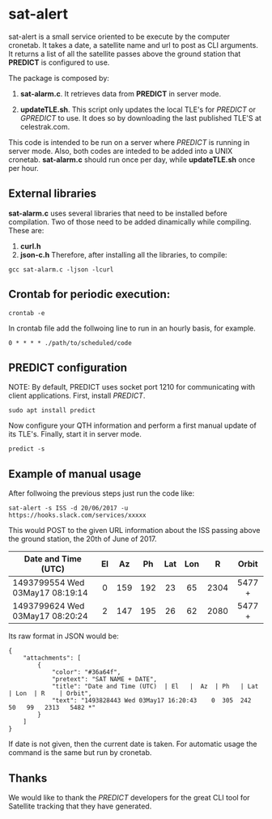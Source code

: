 # sat-alert

sat-alert is a small service oriented to be execute by the computer cronetab. It takes a date, a satellite name and url to post as CLI arguments. It returns a list of all the satellite passes above the ground station that **PREDICT** is configured to use.

The package is composed by:

1. **sat-alarm.c**. It retrieves data from **PREDICT** in server mode.

2. **updateTLE.sh**. This script only updates the local TLE's for *PREDICT* or *GPREDICT* to use. It does so by downloading the last published TLE'S at celestrak.com.

This code is intended to be run on a server where *PREDICT* is running in server mode. Also, both codes are inteded to be added into a UNIX cronetab. **sat-alarm.c** should run once per day, while **updateTLE.sh** once per hour.

## External libraries
**sat-alarm.c** uses several libraries that need to be installed before compilation.
Two of those need to be added dinamically while compiling. These are:
1. **curl.h**
2. **json-c.h**
Therefore, after installing all the libraries, to compile:
```
gcc sat-alarm.c -ljson -lcurl
```
## Crontab for periodic execution:
```
crontab -e
```
In crontab file add the follwoing line to run in an hourly basis, for example.
```
0 * * * * ./path/to/scheduled/code
```

## PREDICT configuration
NOTE: By default, PREDICT uses socket port 1210 for communicating with client applications.
First, install *PREDICT*.
```
sudo apt install predict
```
Now configure your QTH information and perform a first manual update of its TLE's.
Finally, start it in server mode.

```
predict -s
```
## Example of manual usage
After follwoing the previous steps just run the code like:

```
sat-alert -s ISS -d 20/06/2017 -u https://hooks.slack.com/services/xxxxx
```
This would POST to the given URL information about the ISS passing above the ground station, the 20th of June of 2017.

| Date and Time (UTC)       	 | El   |  Az  | Ph   | Lat  | Lon  | R    | Orbit|
| -------------------------------|:----:|:----:|:----:|:----:|:----:|:----:|:----: |
| 1493799554 Wed 03May17 08:19:14| 0    | 159  | 192  | 23   | 65   | 2304 | 5477 + |
| 1493799624 Wed 03May17 08:20:24| 2	| 147  | 195  | 26   | 62   | 2080 | 5477 + |

Its raw format in JSON would be:
```
{
    "attachments": [
        {
            "color": "#36a64f",
            "pretext": "SAT NAME + DATE",
            "title": "Date and Time (UTC)  | El   |  Az  | Ph   | Lat  | Lon  | R    | Orbit",
            "text": "1493828443 Wed 03May17 16:20:43    0  305  242   50   99   2313   5482 *"
        }
    ]
}
```


If date is not given, then the current date is taken.
For automatic usage the command is the same but run by cronetab.

## Thanks
We would like to thank the *PREDICT* developers for the great CLI tool for Satellite tracking that they have generated.